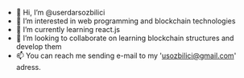 - 👋 Hi, I’m @userdarsozbilici
- 👀 I’m interested in web programming and blockchain technologies
- 🌱 I’m currently learning react.js
- 💞️ I’m looking to collaborate on learning blockchain structures and develop them
- 📫 You can reach me sending e-mail to my 'usozbilici@gmail.com' adress.

<!---
userdarsozbilici/userdarsozbilici is a ✨ special ✨ repository because its `README.md` (this file) appears on your GitHub profile.
You can click the Preview link to take a look at your changes.
--->
